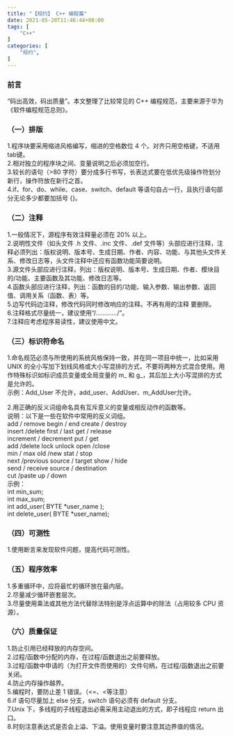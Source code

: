 ```yaml
---
title: "【规约】 C++ 编程篇"
date: 2021-05-28T11:46:44+08:00
tags: [
    "C++"
]
categories: [
    "规约",
]
---
```

### 前言

“码出高效，码出质量”。本文整理了比较常见的 C++ 编程规范，主要来源于华为《软件编程规范总则》。

### （一）排版
1.程序块要采用缩进风格编写，缩进的空格数位 4 个。对齐只用空格键，不适用tab键。  
2.相对独立的程序块之间、变量说明之后必须加空行。  
3.较长的语句（>80 字符）要分成多行书写，长表达式要在低优先级操作符划分新行，操作符放在新行之首。  
4.if、for、do、while、case、switch、default 等语句自占一行，且执行语句部分无论多少都要加括号 {}。  

### （二）注释
1.一般情况下，源程序有效注释量必须在 20% 以上。  
2.说明性文件（如头文件 .h 文件、.inc 文件、.def 文件等）头部应进行注释，注释必须列出：版权说明、版本号、生成日期、作者、内容、功能、与其他头文件关系、修改日志等，头文件注释中还应有函数功能简要说明。  
3.源文件头部应进行注释，列出：版权说明、版本号、生成日期、作者、模块目的/功能、主要函数及其功能、修改日志等。  
4.函数头部应进行注释，列出：函数的目的/功能、输入参数、输出参数、返回值、调用关系（函数、表）等。  
5.边写代码边注释，修改代码同时修改响应的注释。不再有用的注释 要删除。  
6.注释格式尽量统一，建议使用“/*…………*/”。  
7.注释应考虑程序易读性，建议使用中文。

### （三）标识符命名
1.命名规范必须与所使用的系统风格保持一致，并在同一项目中统一，比如采用 UNIX 的全小写加下划线风格或大小写混排的方式，不要将两种方式混合使用。用作特殊标识如标识成员变量或全局变量的 m_ 和 g_，其后加上大小写混排的方式是允许的。  
    示例：Add_User 不允许，add_user、AddUser、m_AddUser允许。

2.用正确的反义词组命名具有互斥意义的变量或相反动作的函数等。  
    说明：以下是一些在软件中常用的反义词组。  
    add / remove    begin / end    create / destroy  
    insert /delete    first / last    get / release  
    increment / decrement    put / get  
    add /delete    lock unlock    open /close  
    min / max    old /new     stat / stop  
    next /previous    source / target    show / hide  
    send / receive    source / destination    
    cut /paste    up / down  
    示例：  
    int min_sum;  
    int max_sum;  
    int add_user( BYTE *user_name );  
    int delete_user( BYTE *user_name);  

### （四）可测性
1.使用断言来发现软件问题，提高代码可测性。

### （五）程序效率
1.多重循环中，应将最忙的循环放在最内层。  
2.尽量减少循环嵌套层次。  
3.尽量使用乘法或其他方法代替除法特别是浮点运算中的除法（占用较多 CPU 资源）。  

### （六）质量保证
1.防止引用已经释放的内存空间。  
2.过程/函数中分配的内存，在过程/函数退出之前要释放。  
3.过程/函数中申请的（为打开文件而使用的）文件句柄，在过程/函数退出之前要关闭。  
4.防止内存操作越界。  
5.编程时，要防止差 1 错误。（<=、<等注意）  
6.if 语句尽量加上 else 分支，switch 语句必须有 default 分支。  
7.Unix 下，多线程的子线程退出必需采用主动退出的方式，即子线程应 return 出口。  
8.时刻注意表达式是否会上溢、下溢。使用变量时要注意其边界值的情况。  

